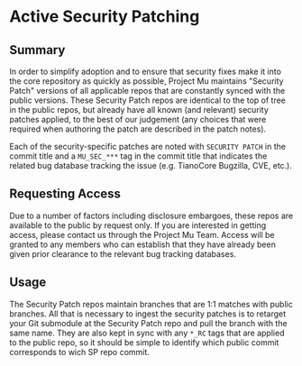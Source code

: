 # Active Security Patching

## Summary

In order to simplify adoption and to ensure that security fixes make it into the core repository as quickly as
possible, Project Mu maintains "Security Patch" versions of all applicable repos that are constantly synced
with the public versions. These Security Patch repos are identical to the top of tree in the public repos, but
already have all known (and relevant) security patches applied, to the best of our judgement (any choices that
were required when authoring the patch are described in the patch notes).

Each of the security-specific patches are noted with `SECURITY PATCH` in the commit title and a `MU_SEC_***`
tag in the commit title that indicates the related bug database tracking the issue (e.g. TianoCore Bugzilla, CVE, etc.).

## Requesting Access

Due to a number of factors including disclosure embargoes, these repos are available to the public by request only. If
you are interested in getting access, please contact us through the Project Mu Team. Access will be granted to any
members who can establish that they have already been given prior clearance to the relevant bug tracking databases.

## Usage

The Security Patch repos maintain branches that are 1:1 matches with public branches. All that is necessary to ingest
the security patches is to retarget your Git submodule at the Security Patch repo and pull the branch with the same name.
They are also kept in sync with any `*_RC` tags that are applied to the public repo, so it should be simple to identify
which public commit corresponds to wich SP repo commit.
